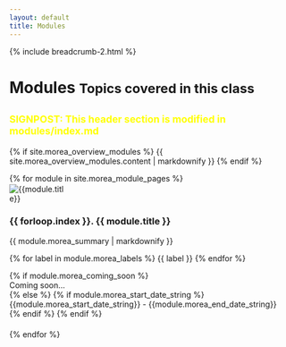 ```yaml
---
layout: default
title: Modules
---
```

{% include breadcrumb-2.html %}

<div class="container">
  <h1>Modules <small class="header-small">Topics covered in this class</small></h1>
  <h2><small style="color: yellow;">SIGNPOST: This header section is modified in modules/index.md</small></h2>
  
  {% if site.morea_overview_modules %}
    {{ site.morea_overview_modules.content | markdownify }}
  {% endif %}
  
  <div class="row">
     {% for module in site.morea_module_pages %}
        <div class="col-md-6 col-lg-4" style="padding-bottom: 20px">
          <div class="card h-100">
            <div class="text-center">
              <img alt="{{module.title}}" src="{{ site.baseurl }}{{ module.morea_icon_url }}" class="card-img-top rounded-circle" style="max-width: 100px; padding-top: 2px">
            </div>
            <div class="card-body">
              <h3 class="card-title">{{ forloop.index }}. {{ module.title }}</h3>
              {{ module.morea_summary | markdownify }}
              <p>
              {% for label in module.morea_labels %}
                <span class="badge bg-primary">{{ label }}</span>
              {% endfor %}
              </p>
            </div>
            {% if module.morea_coming_soon %}
              <div class="card-footer text-center">
                <span>Coming soon...</span>
              </div>
            {% else %}
              {% if module.morea_start_date_string %}
                <div class="card-footer text-center">
                  {{module.morea_start_date_string}} - {{module.morea_end_date_string}}
                </div>
              {% endif %}
              <a href="{{ module.morea_id }}" class="stretched-link"></a>
            {% endif %}
          </div>
        </div>
     {% endfor %}
  </div>
</div>


